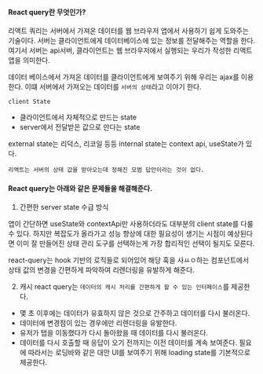 #### React query란 무엇인가?

리액트 쿼리는 서버에서 가져온 데이터를 웹 브라우저 앱에서 사용하기 쉽게 도와주는 기술이다.
서버는 클라이언트에게 데이터베이스에 있는 정보를 전달해주는 역할을 한다.
여기서 서버는 api서버, 클라이언트는 웹 브라우저에서 실행되는 우리가 작성한 리액트 앱을 의미한다.

데이터 베이스에서 가져온 데이터를 클라이언트에게 보여주기 위해 우리는 ajax를 이용한다.
이떄 서버에서 가져오는 데이터를 `서버의 상태`라고 이야기 한다.

`client State`
 - 클라이언트에서 자체적으로 만드는 state
 - server에서 전달받은 값으로 만다는 state

external state는 리덕스, 리코일 등등
internal state는 context api, useState가 있다.

`리액트는 서버의 상태 값을 받아오는데 정해진 모범 답안이라는 것이 없다.`


#### React query는 아래와 같은 문제들을 해결해준다.

1) 간편한 server state 수급 방식

앱이 간단하면 useState와 contextApi만 사용하더라도 대부분의 client state를 다룰 수 있다.
하지만 복잡도가 올라가고 성능 향상에 대한 필요성이 생기는 시점이 예상된다면 이미 잘 만들어진 상태 관리 도구를 선택하는게 가장 합리적인 선택이 될지도 모른다.

react-query는 hook 기반의 로직들로 되어있어 해당 훅을 사ㅛㅇ하는 컴포넌트에서 상태 값의 변경을 간편하게 파악하여 리렌더링을 유발하게 해준다.

2) 캐시
react query는 `데이터의 캐시 처리를 간편하게 할 수 있는 인터페이스`를 제공한다.
- 몇 초 이후에는 데이터가 유효하지 않은 것으로 간주하고 데이터를 다시 불러온다.
- 데이터에 변경점이 있는 경우에만 리렌더링을 유발한다.
- 유저가 탭을 이동했다가 다시 돌아왔을 때 데이터를 다시 불러온다.
- 데이터를 다시 호출할 때 응답이 오기 전까지는 이전 데이터를 계속 보여준다. 필요에 따라서는 로딩바와 같은 대안 UI를 보여주기 위해 loading state를 기본적으로 제공한다.

